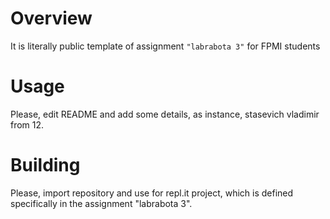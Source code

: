 # Overview

It is literally public template of assignment `"labrabota 3"` for FPMI students

# Usage

Please, edit README and add some details, as instance, stasevich vladimir from 12.

# Building

Please, import repository and use for repl.it project, which is defined specifically in the assignment "labrabota 3".
